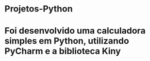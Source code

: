 # Projetos-Python
# Foi desenvolvido uma calculadora simples em Python, utilizando PyCharm e a biblioteca Kiny 
